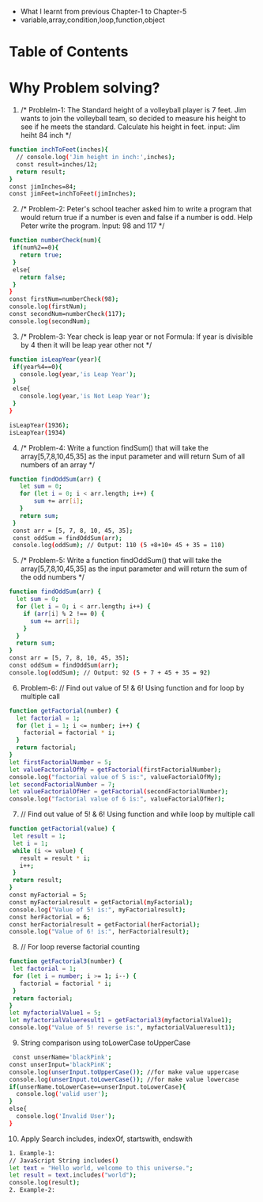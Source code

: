 - What I learnt from previous Chapter-1 to Chapter-5
- variable,array,condition,loop,function,object
# Table of Contents
# Why Problem solving?
1. /* Problelm-1: The Standard height of a volleyball player is 7 feet. Jim wants to join the volleyball team, so decided to measure his height to see if he meets the standard. Calculate his height in feet.
input: Jim heiht 84 inch  */
```sh
function inchToFeet(inches){
  // console.log('Jim height in inch:',inches);
  const result=inches/12;
  return result;
}
const jimInches=84;
const jimFeet=inchToFeet(jimInches); 
```

2. /* Problem-2: Peter's school teacher asked him to write a program that would return true if a number is even and false  if a number is odd. Help Peter write the program.
Input: 98 and 117 */
 
 ```sh
 function numberCheck(num){
  if(num%2==0){
    return true;
  }
  else{
    return false;
  }
}
const firstNum=numberCheck(98);
console.log(firstNum);
const secondNum=numberCheck(117);
console.log(secondNum); 
 ```
3. /* Problem-3: Year check is leap year or not
Formula: If year is divisible by 4 then it will be leap year other not */
 ```sh
 function isLeapYear(year){
  if(year%4==0){
    console.log(year,'is Leap Year');
  }
  else{
    console.log(year,'is Not Leap Year');
  }
}

isLeapYear(1936);
isLeapYear(1934) 
 ```
 4. /* Problem-4: Write a function findSum() that will take the array[5,7,8,10,45,35] as the input parameter and will return Sum of all numbers of an array  */
 ```sh
 function findOddSum(arr) {
    let sum = 0;  
    for (let i = 0; i < arr.length; i++) {
        sum += arr[i];
    }
    return sum;
  }
  const arr = [5, 7, 8, 10, 45, 35];
  const oddSum = findOddSum(arr);
  console.log(oddSum); // Output: 110 (5 +8+10+ 45 + 35 = 110)
 ```
 5. /* Problem-5: Write a function findOddSum() that will take the array[5,7,8,10,45,35] as the input parameter and will return the  sum   of the odd numbers  */
```sh
function findOddSum(arr) {
  let sum = 0;  
  for (let i = 0; i < arr.length; i++) {
    if (arr[i] % 2 !== 0) {
      sum += arr[i];
    }
  }
  return sum;
}
const arr = [5, 7, 8, 10, 45, 35];
const oddSum = findOddSum(arr);
console.log(oddSum); // Output: 92 (5 + 7 + 45 + 35 = 92)
```
6. Problem-6: // Find out value of 5! & 6! Using function and for loop by multiple call
```sh
function getFactorial(number) {
  let factorial = 1;
  for (let i = 1; i <= number; i++) {
    factorial = factorial * i;
  }
  return factorial;
}
let firstFactorialNumber = 5;
let valueFactorialOfMy = getFactorial(firstFactorialNumber);
console.log("factorial value of 5 is:", valueFactorialOfMy);
let secondFactorialNumber = 7;
let valueFactorialOfHer = getFactorial(secondFactorialNumber);
console.log("factorial value of 6 is:", valueFactorialOfHer);
```
7. // Find out value of 5! & 6! Using function and while loop by multiple call
 ```sh
 function getFactorial(value) {
  let result = 1;
  let i = 1;
  while (i <= value) {
    result = result * i;
    i++;
  }
  return result;
}
const myFactorial = 5;
const myFactorialresult = getFactorial(myFactorial);
console.log("Value of 5! is:", myFactorialresult);
const herFactorial = 6;
const herFactorialresult = getFactorial(herFactorial);
console.log("Value of 6! is:", herFactorialresult);
 ``` 
8. // For loop reverse factorial counting
 ```sh
 function getFactorial3(number) {
  let factorial = 1;
  for (let i = number; i >= 1; i--) {
    factorial = factorial * i;
  }
  return factorial;
}
let myfactorialValue1 = 5;
let myfactorialValueresult1 = getFactorial3(myfactorialValue1);
console.log("Value of 5! reverse is:", myfactorialValueresult1); 
 ```
9. String comparison using toLowerCase toUpperCase
```sh
 const unserName='blackPink';
const unserInput='blackPinK';
console.log(unserInput.toUpperCase()); //for make value uppercase
console.log(unserInput.toLowerCase()); //for make value lowercase
if(unserName.toLowerCase==unserInput.toLowerCase){
  console.log('valid user');
}
else{
  console.log('Invalid User');
} 
```
10. Apply Search includes, indexOf, startswith, endswith
```sh
1. Example-1:
// JavaScript String includes()
let text = "Hello world, welcome to this universe.";
let result = text.includes("world");
console.log(result); 
2. Example-2:

```